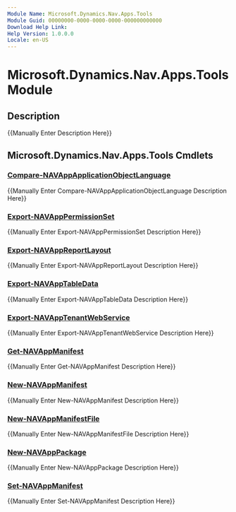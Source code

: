 ```yaml
---
Module Name: Microsoft.Dynamics.Nav.Apps.Tools
Module Guid: 00000000-0000-0000-0000-000000000000
Download Help Link: 
Help Version: 1.0.0.0
Locale: en-US
---
```


# Microsoft.Dynamics.Nav.Apps.Tools Module
## Description
{{Manually Enter Description Here}}

## Microsoft.Dynamics.Nav.Apps.Tools Cmdlets
### [Compare-NAVAppApplicationObjectLanguage](Compare-NAVAppApplicationObjectLanguage.md)
{{Manually Enter Compare-NAVAppApplicationObjectLanguage Description Here}}

### [Export-NAVAppPermissionSet](Export-NAVAppPermissionSet.md)
{{Manually Enter Export-NAVAppPermissionSet Description Here}}

### [Export-NAVAppReportLayout](Export-NAVAppReportLayout.md)
{{Manually Enter Export-NAVAppReportLayout Description Here}}

### [Export-NAVAppTableData](Export-NAVAppTableData.md)
{{Manually Enter Export-NAVAppTableData Description Here}}

### [Export-NAVAppTenantWebService](Export-NAVAppTenantWebService.md)
{{Manually Enter Export-NAVAppTenantWebService Description Here}}

### [Get-NAVAppManifest](Get-NAVAppManifest.md)
{{Manually Enter Get-NAVAppManifest Description Here}}

### [New-NAVAppManifest](New-NAVAppManifest.md)
{{Manually Enter New-NAVAppManifest Description Here}}

### [New-NAVAppManifestFile](New-NAVAppManifestFile.md)
{{Manually Enter New-NAVAppManifestFile Description Here}}

### [New-NAVAppPackage](New-NAVAppPackage.md)
{{Manually Enter New-NAVAppPackage Description Here}}

### [Set-NAVAppManifest](Set-NAVAppManifest.md)
{{Manually Enter Set-NAVAppManifest Description Here}}

